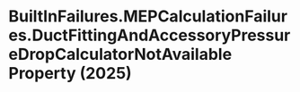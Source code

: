 # BuiltInFailures.MEPCalculationFailures.DuctFittingAndAccessoryPressureDropCalculatorNotAvailable Property (2025)

﻿